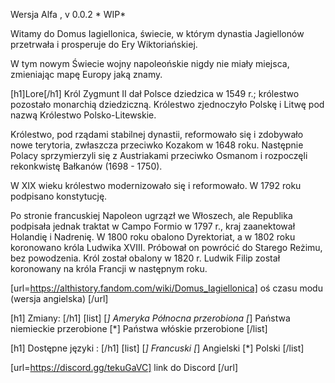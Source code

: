 Wersja Alfa , v 0.0.2 * WIP*

Witamy do Domus Iagiellonica, świecie, w którym dynastia Jagiellonów przetrwała i prosperuje do Ery Wiktoriańskiej. 

W tym nowym Świecie wojny napoleońskie nigdy nie miały miejsca, zmieniając mapę Europy jaką znamy. 

[h1]Lore[/h1]
Król Zygmunt II dał Polsce dziedzica w 1549 r.; królestwo pozostało monarchią dziedziczną.
Królestwo zjednoczyło Polskę i Litwę pod nazwą Królestwo Polsko-Litewskie.

Królestwo, pod rządami stabilnej dynastii, reformowało się i zdobywało nowe terytoria, zwłaszcza przeciwko Kozakom w 1648 roku.
Następnie Polacy sprzymierzyli się z Austriakami przeciwko Osmanom i rozpoczęli rekonkwistę Bałkanów (1698 - 1750).

W XIX wieku królestwo modernizowało się i reformowało. W 1792 roku podpisano konstytucję. 

Po stronie francuskiej Napoleon ugrzązł we Włoszech, ale Republika podpisała jednak traktat w Campo Formio w 1797 r., kraj zaanektował Holandię i Nadrenię.
W 1800 roku obalono Dyrektoriat, a w 1802 roku koronowano króla Ludwika XVIII. Próbował on powrócić do Starego Reżimu, bez powodzenia. 
Król został obalony w 1820 r. Ludwik Filip został koronowany na króla Francji w następnym roku.

[url=https://althistory.fandom.com/wiki/Domus_Iagiellonica] oś czasu modu (wersja angielska) [/url]

[h1] Zmiany: [/h1]
[list]
[*] Ameryka Północna przerobiona
[*] Państwa niemieckie przerobione
[*] Państwa włóskie przerobione
[/list]

[h1] Dostępne języki : [/h1]
[list]
 [*] Francuski
 [*] Angielski
 [*] Polski
[/list]

[url=https://discord.gg/tekuGaVC] link do Discord [/url]